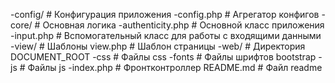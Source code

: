 -config/             # Конфигурация приложения
    -config.php      # Агрегатор конфигов
-core/               # Основная логика
    -authenticity.php # Основной класс приложения
    -input.php       # Вспомогательный класс для работы с входящими данными
-view/               # Шаблоны
    view.php         # Шаблон страницы
-web/                # Директория DOCUMENT_ROOT
    -css             # Файлы css
    -fonts           # Файлы шрифтов bootstrap
    -js              # Файлы js
    -index.php       # Фронтконтроллер
README.md            # Файл readme
